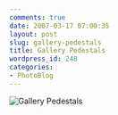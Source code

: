 ```yaml
---
comments: true
date: 2007-03-17 07:00:35
layout: post
slug: gallery-pedestals
title: Gallery Pedestals
wordpress_id: 248
categories:
- PhotoBlog
---
```


![Gallery Pedestals](http://ryanfitzer.com/main/wp-content/uploads/2007/03/pedestals.jpg)

